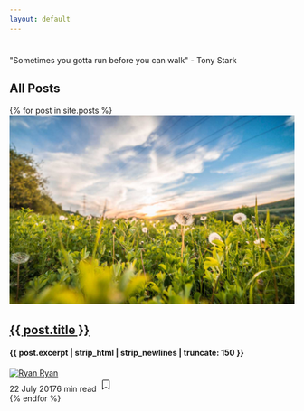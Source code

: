 ```yaml
---
layout: default
---
```

<div class="mainheading">
  <h1 class="sitetitle"></h1>
  <p class="lead">
    "Sometimes you gotta run before you can walk" - Tony Stark
  </p>
</div>

<section class="recent-posts">
  <div class="section-title">
    <h2><span>All Posts</span></h2>
  </div>
  <div class="card-columns listrecent">
    {% for post in site.posts %}
      <div class="card">
        <a href="{{ post.url }}">
          <img class="img-fluid" src="/assets/img/demopic/8.jpg" alt="">
        </a>
        <div class="card-block">
          <h2 class="card-title"><a href="{{ post.url }}">{{ post.title }}</a></h2>
          <h4 class="card-text">{{ post.excerpt | strip_html | strip_newlines | truncate: 150 }}</h4>
          <div class="metafooter">
            <div class="wrapfooter">
              <span class="meta-footer-thumb">
              <a href="{{ post.url }}">
                <img class="author-thumb" src="https://s.gravatar.com/avatar/79c3827e7bad5914462a25d732300459?s=250&amp;d=mm&amp;r=x" alt="Ryan">
              </a>
              </span>
              <span class="author-meta">
              <span class="post-name"><a href="/author.html">Ryan</a></span><br/>
              <span class="post-date">22 July 2017</span><span class="dot"></span><span class="post-read">6 min read</span>
              </span>
              <span class="post-read-more"><a href="{{ post.url }}" title="Read Story"><svg class="svgIcon-use" width="25" height="25" viewbox="0 0 25 25"><path d="M19 6c0-1.1-.9-2-2-2H8c-1.1 0-2 .9-2 2v14.66h.012c.01.103.045.204.12.285a.5.5 0 0 0 .706.03L12.5 16.85l5.662 4.126a.508.508 0 0 0 .708-.03.5.5 0 0 0 .118-.285H19V6zm-6.838 9.97L7 19.636V6c0-.55.45-1 1-1h9c.55 0 1 .45 1 1v13.637l-5.162-3.668a.49.49 0 0 0-.676 0z" fill-rule="evenodd"></path></svg></a></span>
            </div>
          </div>
        </div>
      </div>
    {% endfor %}
  </div>
</section>
